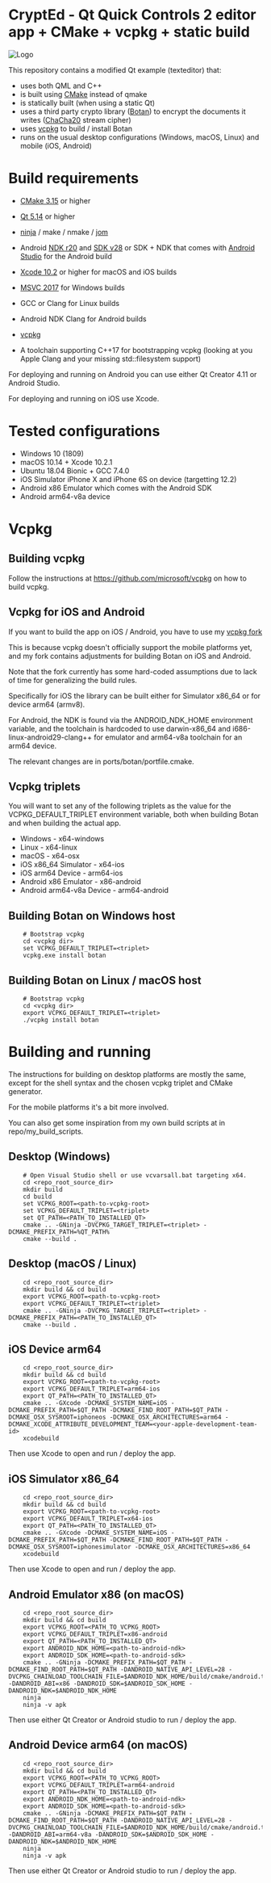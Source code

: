 # CryptEd - Qt Quick Controls 2 editor app + CMake + vcpkg + static build

![Logo](/logo/logo.png?raw=true "Logo")

This repository contains a modified Qt example (texteditor) that:

* uses both QML and C++
* is built using [CMake](https://cmake.org/) instead of qmake
* is statically built (when using a static Qt)
* uses a third party crypto library ([Botan](https://botan.randombit.net/handbook/api_ref/contents.html)) to encrypt the documents it writes ([ChaCha20](https://botan.randombit.net/handbook/api_ref/stream_ciphers.html#chacha) stream cipher)
* uses [vcpkg](https://github.com/microsoft/vcpkg) to build / install Botan
* runs on the usual desktop configurations (Windows, macOS, Linux) and mobile (iOS, Android)

# Build requirements

* [CMake 3.15](https://cmake.org/download/) or higher
* [Qt 5.14](http://download.qt.io/development_releases/qt/5.14/) or higher
* [ninja](https://github.com/ninja-build/ninja/releases) / make / nmake / [jom](http://download.qt.io/official_releases/jom/jom.zip)

* Android [NDK r20](https://developer.android.com/ndk/downloads) and [SDK v28](https://developer.android.com/studio/index.html#command-tools) or SDK + NDK that comes with [Android Studio](https://developer.android.com/studio) for the Android build
* [Xcode 10.2](https://developer.apple.com/xcode/) or higher for macOS and iOS builds
* [MSVC 2017](https://visualstudio.microsoft.com/downloads/) for Windows builds
* GCC or Clang for Linux builds
* Android NDK Clang for Android builds

* [vcpkg](https://github.com/microsoft/vcpkg)
* A toolchain supporting C++17 for bootstrapping vcpkg (looking at you Apple Clang and your missing std::filesystem support)

For deploying and running on Android you can use either Qt Creator 4.11 or Android Studio.

For deploying and running on iOS use Xcode.

# Tested configurations

* Windows 10 (1809)
* macOS 10.14 + Xcode 10.2.1
* Ubuntu 18.04 Bionic + GCC 7.4.0
* iOS Simulator iPhone X and iPhone 6S on device (targetting 12.2)
* Android x86 Emulator which comes with the Android SDK
* Android arm64-v8a device

# Vcpkg

## Building vcpkg

Follow the instructions at https://github.com/microsoft/vcpkg on how to build vcpkg.

## Vcpkg for iOS and Android

If you want to build the app on iOS / Android, you have to use my [vcpkg fork](https://github.com/alcroito/vcpkg/tree/world_summit_botan)

This is because vcpkg doesn't officially support the mobile platforms yet, and my fork contains adjustments for building Botan on iOS and Android.

Note that the fork currently has some hard-coded assumptions  due to lack of time for generalizing the build rules.

Specifically for iOS the library can be built either for Simulator x86_64 or for device arm64 (armv8).

For Android, the NDK is found via the ANDROID_NDK_HOME environment variable, and the toolchain is hardcoded to use darwin-x86_64 and i686-linux-android29-clang++ for emulator and arm64-v8a toolchain for an arm64 device.

The relevant changes are in ports/botan/portfile.cmake.

## Vcpkg triplets

You will want to set any of the following triplets as the value for the VCPKG_DEFAULT_TRIPLET environment variable, both when building Botan and when building the actual app.

* Windows - x64-windows
* Linux - x64-linux
* macOS - x64-osx
* iOS x86_64 Simulator - x64-ios
* iOS arm64 Device - arm64-ios
* Android x86 Emulator - x86-android
* Android arm64-v8a Device - arm64-android

## Building Botan on Windows host

```
    # Bootstrap vcpkg
    cd <vcpkg dir>
    set VCPKG_DEFAULT_TRIPLET=<triplet>
    vcpkg.exe install botan
```

## Building Botan on Linux / macOS host

```
    # Bootstrap vcpkg
    cd <vcpkg dir>
    export VCPKG_DEFAULT_TRIPLET=<triplet>
    ./vcpkg install botan
```

# Building and running

The instructions for building on desktop platforms are mostly the same, except for the shell syntax and the chosen vcpkg triplet and CMake generator.

For the mobile platforms it's a bit more involved.

You can also get some inspiration from my own build scripts at in repo/my_build_scripts.

## Desktop (Windows)

```
    # Open Visual Studio shell or use vcvarsall.bat targeting x64.
    cd <repo_root_source_dir>
    mkdir build
    cd build
    set VCPKG_ROOT=<path-to-vcpkg-root>
    set VCPKG_DEFAULT_TRIPLET=<triplet>
    set QT_PATH=<PATH_TO_INSTALLED_QT>
    cmake .. -GNinja -DVCPKG_TARGET_TRIPLET=<triplet> -DCMAKE_PREFIX_PATH=%QT_PATH%
    cmake --build .
```

## Desktop (macOS / Linux)

```
    cd <repo_root_source_dir>
    mkdir build && cd build
    export VCPKG_ROOT=<path-to-vcpkg-root>
    export VCPKG_DEFAULT_TRIPLET=<triplet>
    cmake .. -GNinja -DVCPKG_TARGET_TRIPLET=<triplet> -DCMAKE_PREFIX_PATH=<PATH_TO_INSTALLED_QT>
    cmake --build .
```

## iOS Device arm64

```
    cd <repo_root_source_dir>
    mkdir build && cd build
    export VCPKG_ROOT=<path-to-vcpkg-root>
    export VCPKG_DEFAULT_TRIPLET=arm64-ios
    export QT_PATH=<PATH_TO_INSTALLED_QT>
    cmake .. -GXcode -DCMAKE_SYSTEM_NAME=iOS -DCMAKE_PREFIX_PATH=$QT_PATH -DCMAKE_FIND_ROOT_PATH=$QT_PATH -DCMAKE_OSX_SYSROOT=iphoneos -DCMAKE_OSX_ARCHITECTURES=arm64 -DCMAKE_XCODE_ATTRIBUTE_DEVELOPMENT_TEAM=<your-apple-development-team-id>
    xcodebuild
```

Then use Xcode to open and run / deploy the app.

## iOS Simulator x86_64

```
    cd <repo_root_source_dir>
    mkdir build && cd build
    export VCPKG_ROOT=<path-to-vcpkg-root>
    export VCPKG_DEFAULT_TRIPLET=x64-ios
    export QT_PATH=<PATH_TO_INSTALLED_QT>
    cmake .. -GXcode -DCMAKE_SYSTEM_NAME=iOS -DCMAKE_PREFIX_PATH=$QT_PATH -DCMAKE_FIND_ROOT_PATH=$QT_PATH -DCMAKE_OSX_SYSROOT=iphonesimulator -DCMAKE_OSX_ARCHITECTURES=x86_64
    xcodebuild
```
Then use Xcode to open and run / deploy the app.

## Android Emulator x86 (on macOS)

```
    cd <repo_root_source_dir>
    mkdir build && cd build
    export VCPKG_ROOT=<PATH_TO_VCPKG_ROOT>
    export VCPKG_DEFAULT_TRIPLET=x86-android
    export QT_PATH=<PATH_TO_INSTALLED_QT>
    export ANDROID_NDK_HOME=<path-to-android-ndk>
    export ANDROID_SDK_HOME=<path-to-android-sdk>
    cmake .. -GNinja -DCMAKE_PREFIX_PATH=$QT_PATH -DCMAKE_FIND_ROOT_PATH=$QT_PATH -DANDROID_NATIVE_API_LEVEL=28 -DVCPKG_CHAINLOAD_TOOLCHAIN_FILE=$ANDROID_NDK_HOME/build/cmake/android.toolchain.cmake -DANDROID_ABI=x86 -DANDROID_SDK=$ANDROID_SDK_HOME -DANDROID_NDK=$ANDROID_NDK_HOME
    ninja
    ninja -v apk
```

Then use either Qt Creator or Android studio to run / deploy the app.

## Android Device arm64 (on macOS)

```
    cd <repo_root_source_dir>
    mkdir build && cd build
    export VCPKG_ROOT=<PATH_TO_VCPKG_ROOT>
    export VCPKG_DEFAULT_TRIPLET=arm64-android
    export QT_PATH=<PATH_TO_INSTALLED_QT>
    export ANDROID_NDK_HOME=<path-to-android-ndk>
    export ANDROID_SDK_HOME=<path-to-android-sdk>
    cmake .. -GNinja -DCMAKE_PREFIX_PATH=$QT_PATH -DCMAKE_FIND_ROOT_PATH=$QT_PATH -DANDROID_NATIVE_API_LEVEL=28 -DVCPKG_CHAINLOAD_TOOLCHAIN_FILE=$ANDROID_NDK_HOME/build/cmake/android.toolchain.cmake -DANDROID_ABI=arm64-v8a -DANDROID_SDK=$ANDROID_SDK_HOME -DANDROID_NDK=$ANDROID_NDK_HOME
    ninja
    ninja -v apk
```

Then use either Qt Creator or Android studio to run / deploy the app.
